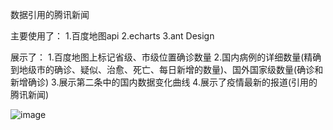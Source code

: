 数据引用的腾讯新闻

主要使用了：
    1.百度地图api
    2.echarts
    3.ant Design

展示了：
   1.百度地图上标记省级、市级位置确诊数量
   2.国内病例的详细数量(精确到地级市的确诊、疑似、治愈、死亡、每日新增的数量)、国外国家级数量(确诊和新增确诊)
   3.展示第二条中的国内数据变化曲线
   4.展示了疫情最新的报道(引用的腾讯新闻)



 ![image]()